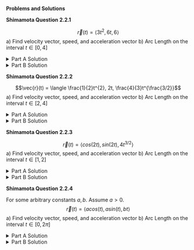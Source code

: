 **Problems and Solutions**

**Shimamota Question 2.2.1**

$$\vec{r}(t) = \langle 3t^{2}, 6t, 6 \rangle$$
a) Find velocity vector, speed, and acceleration vector
b) Arc Length on the interval $t \in [0,4]$
<details>
  <summary>Part A Solution</summary>
  <img src="https://github.com/sackn/diffeq/blob/main/Images/VectorValue/image5.png" alt="2.2.1.a">
</details>
<details>
  <summary>Part B Solution</summary>
  <img src="https://github.com/sackn/diffeq/blob/main/Images/VectorValue/image3.png" alt="2.2.1.b">
</details>

**Shimamota Question 2.2.2**

$$\vec{r}(t) = \langle \frac{1}{2}t^{2}, 2t, \frac{4}{3}t^{\frac{3/2}}$$
a) Find velocity vector, speed, and acceleration vector
b) Arc Length on the interval $t \in [2,4]$
<details>
  <summary>Part A Solution</summary>
  <img src="https://github.com/sackn/diffeq/blob/main/Images/VectorValue/image7.png" alt="2.2.2.a">
</details>
<details>
  <summary>Part B Solution</summary>
  <img src="https://github.com/sackn/diffeq/blob/main/Images/VectorValue/image4.png" alt="2.2.2.b">
</details>

**Shimamota Question 2.2.3**

$$\vec{r}(t) = \langle cos(2t), sin(2t), 4t^{3/2} \rangle $$
a) Find velocity vector, speed, and acceleration vector
b) Arc Length on the interval $t \in [1,2]$
<details>
  <summary>Part A Solution</summary>
  <img src="https://github.com/sackn/diffeq/blob/main/Images/VectorValue/image8.png" alt="2.2.2.a">
</details>
<details>
  <summary>Part B Solution</summary>
  <img src="https://github.com/sackn/diffeq/blob/main/Images/VectorValue/image2.png" alt="2.2.2.b">
</details>

**Shimamota Question 2.2.4**

For some arbitrary constants $a,b$. Assume $a>0$.
$$ \vec{r}(t) = \langle acos(t), asin(t), bt \rangle$$
a) Find velocity vector, speed, and acceleration vector
b) Arc Length on the interval $t \in [0, 2\pi]$
<details>
  <summary>Part A Solution</summary>
  <img src="https://github.com/sackn/diffeq/blob/main/Images/VectorValue/image6.png" alt="2.2.2.a">
</details>
<details>
  <summary>Part B Solution</summary>
  <img src="https://github.com/sackn/diffeq/blob/main/Images/VectorValue/image1.png" alt="2.2.2.b">
</details>
